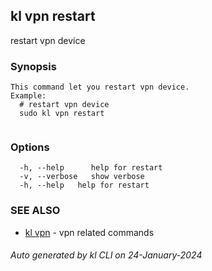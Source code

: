 ## kl vpn restart

restart vpn device

### Synopsis

```
This command let you restart vpn device.
Example:
  # restart vpn device
  sudo kl vpn restart
	
```

### Options

```
  -h, --help      help for restart
  -v, --verbose   show verbose
  -h, --help   help for restart
```

### SEE ALSO

* [kl vpn](kl_vpn.md)  - vpn related commands

###### Auto generated by kl CLI on 24-January-2024
